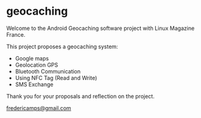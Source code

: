 # geocaching


Welcome to the Android Geocaching software project with Linux Magazine France.

This project proposes a geocaching system:
- Google maps
- Geolocation GPS
- Bluetooth Communication
- Using NFC Tag (Read and Write)
- SMS Exchange


Thank you for your proposals and reflection on the project.

fredericamps@gmail.com
